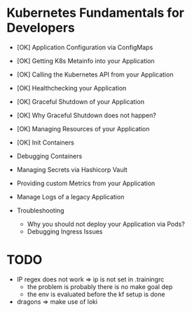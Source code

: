 # Kubernetes Fundamentals for Developers

* [OK] Application Configuration via ConfigMaps
* [OK] Getting K8s Metainfo into your Application
* [OK] Calling the Kubernetes API from your Application
* [OK] Healthchecking your Application
* [OK] Graceful Shutdown of your Application
* [OK] Why Graceful Shutdown does not happen?
* [OK] Managing Resources of your Application
* [OK] Init Containers
* Debugging Containers
* Managing Secrets via Hashicorp Vault

* Providing custom Metrics from your Application
* Manage Logs of a legacy Application
* Troubleshooting
  * Why you should not deploy your Application via Pods?
  * Debugging Ingress Issues


# TODO 
* IP regex does not work => ip is not set in .trainingrc
  * the problem is probably there is no make goal dep
  * the env is evaluated before the kf setup is done
* dragons => make use of loki

